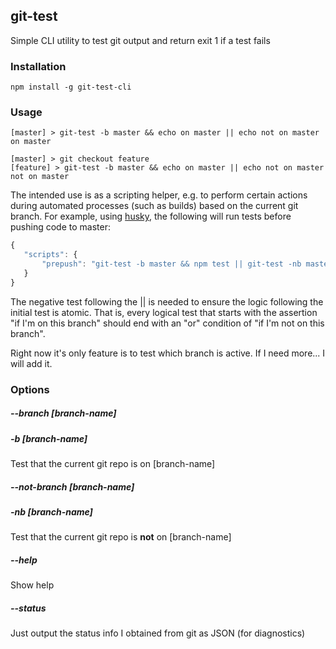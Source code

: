 ## git-test

Simple CLI utility to test git output and return exit 1 if a test fails

### Installation

    npm install -g git-test-cli

### Usage

    [master] > git-test -b master && echo on master || echo not on master
    on master
    
    [master] > git checkout feature
    [feature] > git-test -b master && echo on master || echo not on master
    not on master


The intended use is as a scripting helper, e.g. to perform certain actions during automated processes (such as builds) based on the current git branch. For example, using [husky](https://github.com/typicode/husky), the following will run tests before pushing code to master:

```javascript
{
   "scripts": {
       "prepush": "git-test -b master && npm test || git-test -nb master"
   } 
}
```

The negative test following the || is needed to ensure the logic following the initial test is atomic. That is, every logical test that starts with the assertion "if I'm on this branch" should end with an "or" condition of "if I'm not on this branch".

Right now it's only feature is to test which branch is active. If I need more... I will add it.

### Options

##### --branch [branch-name]
##### -b [branch-name]

Test that the current git repo is on [branch-name]

##### --not-branch [branch-name]
##### -nb [branch-name]

Test that the current git repo is **not** on [branch-name]

##### --help

Show help

##### --status

Just output the status info I obtained from git as JSON (for diagnostics)





